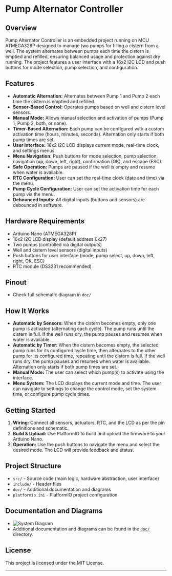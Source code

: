 # Pump Alternator Controller

## Overview

Pump Alternator Controller is an embedded project running on MCU ATMEGA328P designed to manage two pumps for filling a cistern from a well. The system alternates between pumps each time the cistern is emptied and refilled, ensuring balanced usage and protection against dry running. The project features a user interface with a 16x2 I2C LCD and push buttons for mode selection, pump selection, and configuration.

## Features

- **Automatic Alternation:** Alternates between Pump 1 and Pump 2 each time the cistern is emptied and refilled.
- **Sensor-Based Control:** Operates pumps based on well and cistern level sensors.
- **Manual Mode:** Allows manual selection and activation of pumps (Pump 1, Pump 2, both, or none).
- **Timer-Based Alternation:** Each pump can be configured with a custom activation time (hours, minutes, seconds). Alternation only starts if both pump times are set.
- **User Interface:** 16x2 I2C LCD displays current mode, real-time clock, and settings menus.
- **Menu Navigation:** Push buttons for mode selection, pump selection, navigation (up, down, left, right), confirmation (OK), and escape (ESC).
- **Safe Operation:** Pumps are paused if the well is empty and resume when water is available.
- **RTC Configuration:** User can set the real-time clock (date and time) via the menu.
- **Pump Cycle Configuration:** User can set the activation time for each pump via the menu.
- **Debounced Inputs:** All digital inputs (buttons and sensors) are debounced in software.

## Hardware Requirements

- Arduino Nano (ATMEGA328P)
- 16x2 I2C LCD display (default address 0x27)
- Two pumps (controlled via digital outputs)
- Well and cistern level sensors (digital inputs)
- Push buttons for user interface (mode, pump select, up, down, left, right, OK, ESC)
- RTC module (DS3231 recommended)

## Pinout

- Check full schematic diagram in `doc/`

## How It Works

- **Automatic by Sensors:** When the cistern becomes empty, only one pump is activated (alternating each cycle). The pump runs until the cistern is full. If the well runs dry, the pump pauses and resumes when water is available.
- **Automatic by Timer:** When the cistern becomes empty, the selected pump runs for its configured cycle time, then alternates to the other pump for its configured time, repeating until the cistern is full. If the well runs dry, the pump pauses and resumes when water is available. Alternation only starts if both pump times are set.
- **Manual Mode:** The user can select which pump(s) to activate using the interface.
- **Menu System:** The LCD displays the current mode and time. The user can navigate to settings to change the control mode, set the system time, or configure pump cycle times.

## Getting Started

1. **Wiring:** Connect all sensors, actuators, RTC, and the LCD as per the pin definitions and schematic.
2. **Build & Upload:** Use PlatformIO to build and upload the firmware to your Arduino Nano.
3. **Operation:** Use the push buttons to navigate the menu and select the desired mode. The LCD will provide feedback and status.

## Project Structure

- `src/` - Source code (main logic, hardware abstraction, user interface)
- `include/` - Header files
- `doc/` - Additional documentation and diagrams
- `platformio.ini` - PlatformIO project configuration

## Documentation and Diagrams

- ![System Diagram](doc/pump_alternator_diagram.png)
- Additional documentation and diagrams can be found in the [`doc/`](doc/) directory.

## License

This project is licensed under the MIT License.

---